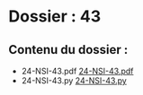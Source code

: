 # Dossier : 43
 
 ## Contenu du dossier : 
- 24-NSI-43.pdf [24-NSI-43.pdf](./24-NSI-43.pdf)
- 24-NSI-43.py [24-NSI-43.py](./24-NSI-43.py)
